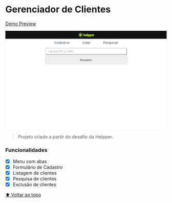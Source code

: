 # Gerenciador de Clientes

[Demo Preview](https://client-manager.vercel.app/)

<img src="exemplo.png" alt="exemplo imagem">

> Projeto criado a partir do desafio da Helpper.

### Funcionalidades

- [x] Menu com abas
- [x] Formulário de Cadastro
- [x] Listagem de clientes
- [x] Pesquisa de clientes
- [x] Exclusão de clientes

[⬆ Voltar ao topo](#client-manager)<br>
